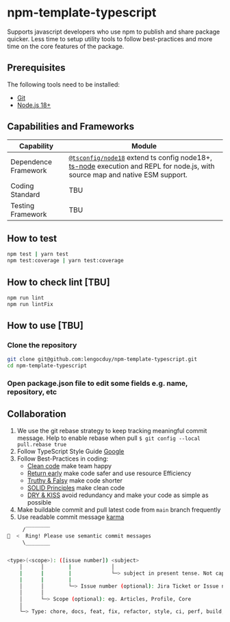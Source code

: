 # npm-template-typescript

Supports javascript developers who use npm to publish and share package quicker. Less time to setup utility tools to follow best-practices and more time on the core features of the package.

## Prerequisites

The following tools need to be installed:

* [Git](http://git-scm.com/)
* [Node.js 18+](http://nodejs.org/)

## Capabilities and Frameworks

|Capability|Module|
|------------------|-----------|
|Dependence Framework| [`@tsconfig/node18`](https://www.npmjs.com/package/@tsconfig/node18) extend ts config node18+, [ts-node](https://www.npmjs.com/package/ts-node) execution and REPL for node.js, with source map and native ESM support.|
|Coding Standard| TBU|
|Testing Framework| TBU|

## How to test

```bash
npm test | yarn test
npm test:coverage | yarn test:coverage
```

## How to check lint [TBU]

```bash
npm run lint
npm run lintFix
```

## How to use [TBU]

### Clone the repository

```bash
git clone git@github.com:lengocduy/npm-template-typescript.git
cd npm-template-typescript
```

### Open package.json file to edit some fields e.g. name, repository, etc

## Collaboration

1. We use the git rebase strategy to keep tracking meaningful commit message. Help to enable rebase when pull `$ git config --local pull.rebase true`
2. Follow TypeScript Style Guide [Google](https://google.github.io/styleguide/tsguide.html)
3. Follow Best-Practices in coding:
     * [Clean code](https://github.com/labs42io/clean-code-typescript) make team happy
     * [Return early](https://szymonkrajewski.pl/why-should-you-return-early/) make code safer and use resource Efficiency
     * [Truthy & Falsy](https://frontend.turing.edu/lessons/module-1/js-truthy-falsy-expressions.html) make code shorter
     * [SOLID Principles](https://javascript.plainenglish.io/solid-principles-with-type-script-d0f9a0589ec5) make clean code
     * [DRY & KISS](https://dzone.com/articles/software-design-principles-dry-and-kiss) avoid redundancy and make your code as simple as possible
4. Make buildable commit and pull latest code from `main` branch frequently
5. Use readable commit message [karma](http://karma-runner.github.io/6.3/dev/git-commit-msg.html)

```bash
     /‾‾‾‾‾‾‾‾
🔔  <  Ring! Please use semantic commit messages
     \________


<type>(<scope>): ([issue number]) <subject>
    │      │        |             │
    |      |        |             └─> subject in present tense. Not capitalized. No period at the end. 
    |      |        |  
    │      │        └─> Issue number (optional): Jira Ticket or Issue number 
    │      │
    │      └─> Scope (optional): eg. Articles, Profile, Core
    │                                                                           
    └─> Type: chore, docs, feat, fix, refactor, style, ci, perf, build, or test.
```
